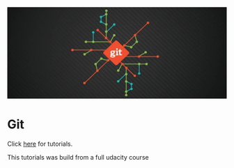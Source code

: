 <img src="git.webp">

# Git
Click [here](https://github.com/EphraimOAgyeman/Version-Control-with-GIT/blob/8ba3491b975e5e8ece1b5a360d97979cd37c1b23/GitCodes.md) for tutorials.

This tutorials was build from a full udacity course
